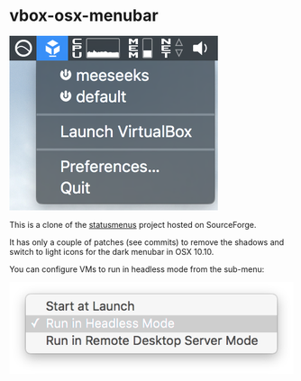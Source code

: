 # vbox-osx-menubar

![dropdown-shot](screenshots/dropdown.png)

This is a clone of the [statusmenus][0] project hosted on SourceForge.

It has only a couple of patches (see commits) to remove the shadows and switch
to light icons for the dark menubar in OSX 10.10.

You can configure VMs to run in headless mode from the sub-menu:

![dropdown-shot](screenshots/headless.png)

[0]: https://sourceforge.net/projects/statusmenus/
